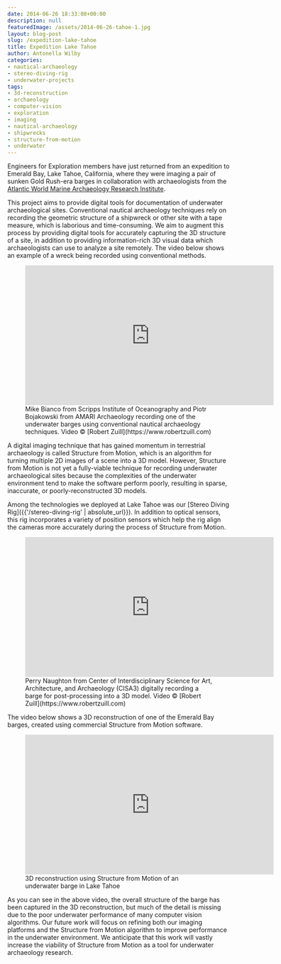 ```yaml
---
date: 2014-06-26 18:33:08+00:00
description: null
featuredImage: /assets/2014-06-26-tahoe-1.jpg
layout: blog-post
slug: /expedition-lake-tahoe
title: Expedition Lake Tahoe
author: Antonella Wilby
categories:
- nautical-archaeology
- stereo-diving-rig
- underwater-projects
tags:
- 3d-reconstruction
- archaeology
- computer-vision
- exploration
- imaging
- nautical-archaeology
- shipwrecks
- structure-from-motion
- underwater
---
```

Engineers for Exploration members have just returned from an expedition to Emerald Bay, Lake Tahoe, California, where they were imaging a pair of sunken Gold Rush-era barges in collaboration with archaeologists from the [Atlantic World Marine Archaeology Research Institute](https://www.amari-archaeology.org/).

This project aims to provide digital tools for documentation of underwater archaeological sites. Conventional nautical archaeology techniques rely on recording the geometric structure of a shipwreck or other site with a tape measure, which is laborious and time-consuming. We aim to augment this process by providing digital tools for accurately capturing the 3D structure of a site, in addition to providing information-rich 3D visual data which archaeologists can use to analyze a site remotely. The video below shows an example of a wreck being recorded using conventional methods.

<figure>
<iframe width="560" height="315" src="https://www.youtube.com/embed/L7TJK6qwxc8?si=mQpbzGNhTXJ4rVzb" title="YouTube video player" frameborder="0" allow="accelerometer; autoplay; clipboard-write; encrypted-media; gyroscope; picture-in-picture; web-share" allowfullscreen></iframe>
<figcaption>Mike Bianco from Scripps Institute of Oceanography and Piotr Bojakowski from AMARI Archaeology recording one of the underwater barges using conventional nautical archaeology techniques. Video © [Robert Zuill](https://www.robertzuill.com)</figcaption>
</figure>

A digital imaging technique that has gained momentum in terrestrial archaeology is called Structure from Motion, which is an algorithm for turning multiple 2D images of a scene into a 3D model. However, Structure from Motion is not yet a fully-viable technique for recording underwater archaeological sites because the complexities of the underwater environment tend to make the software perform poorly, resulting in sparse, inaccurate, or poorly-reconstructed 3D models.

Among the technologies we deployed at Lake Tahoe was our [Stereo Diving Rig]({{'/stereo-diving-rig' | absolute_url}}). In addition to optical sensors, this rig incorporates a variety of position sensors which help the rig align the cameras more accurately during the process of Structure from Motion. 

<figure>
<iframe width="560" height="315" src="https://www.youtube.com/embed/4tQb9h5dbE8?si=Rqfs8zNSNNfh1I1N" title="YouTube video player" frameborder="0" allow="accelerometer; autoplay; clipboard-write; encrypted-media; gyroscope; picture-in-picture; web-share" allowfullscreen></iframe>
<figcaption>Perry Naughton from Center of Interdisciplinary Science for Art, Architecture, and Archaeology (CISA3) digitally recording a barge for post-processing into a 3D model. Video © [Robert Zuill](https://www.robertzuill.com)</figcaption>
</figure>

The video below shows a 3D reconstruction of one of the Emerald Bay barges, created using commercial Structure from Motion software.

<figure>
<iframe width="560" height="315" src="https://www.youtube.com/embed/mUuxQBkg4ws?si=zA-xEfD_fElBvEkb" title="YouTube video player" frameborder="0" allow="accelerometer; autoplay; clipboard-write; encrypted-media; gyroscope; picture-in-picture; web-share" allowfullscreen></iframe>
<figcaption>3D reconstruction using Structure from Motion of an underwater barge in Lake Tahoe</figcaption>
</figure>

As you can see in the above video, the overall structure of the barge has been captured in the 3D reconstruction, but much of the detail is missing due to the poor underwater performance of many computer vision algorithms. Our future work will focus on refining both our imaging platforms and the Structure from Motion algorithm to improve performance in the underwater environment. We anticipate that this work will vastly increase the viability of Structure from Motion as a tool for underwater archaeology research.

